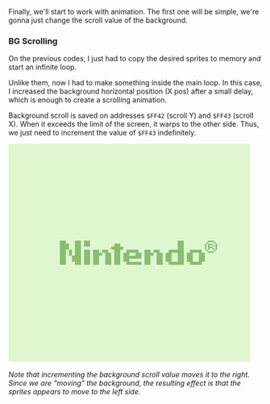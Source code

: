 Finally, we'll start to work with animation. The first one will be simple, we're gonna just change the scroll value of the background.

### BG Scrolling

On the previous codes, I just had to copy the desired sprites to memory and start an infinite loop.

Unlike them, now I had to make something inside the main loop.
In this case, I increased the background horizontal position (X pos) after a small delay, which is enough to create a scrolling animation.

Background scroll is saved on addresses `$FF42` (scroll Y) and `$FF43` (scroll X). When it exceeds the limit of the screen, it warps to the other side. Thus, we just need to increment the value of `$FF43` indefinitely.

![Background Scroll](bg_scroll.gif)

*Note that incrementing the background scroll value moves it to the right. Since we are "moving" the background, the resulting effect is that the sprites appears to move to the left side.*
